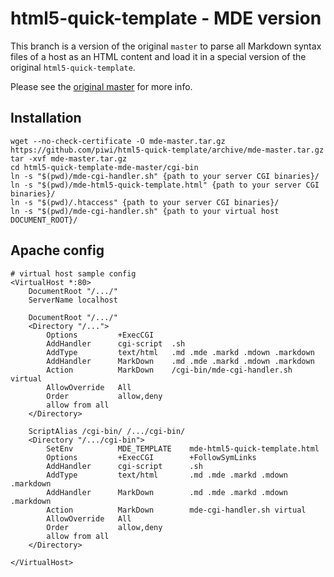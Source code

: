 html5-quick-template - MDE version
==================================

This branch is a version of the original `master` to parse all Markdown syntax files of
a host as an HTML content and load it in a special version of the original `html5-quick-template`.

Please see the [original master](http://github.com/piwi/html5-quick-template) for more info.

Installation
------------

    wget --no-check-certificate -O mde-master.tar.gz https://github.com/piwi/html5-quick-template/archive/mde-master.tar.gz
    tar -xvf mde-master.tar.gz
    cd html5-quick-template-mde-master/cgi-bin
    ln -s "$(pwd)/mde-cgi-handler.sh" {path to your server CGI binaries}/
    ln -s "$(pwd)/mde-html5-quick-template.html" {path to your server CGI binaries}/
    ln -s "$(pwd)/.htaccess" {path to your server CGI binaries}/
    ln -s "$(pwd)/mde-cgi-handler.sh" {path to your virtual host DOCUMENT_ROOT}/


Apache config
-------------

    # virtual host sample config
    <VirtualHost *:80>
        DocumentRoot "/.../"
        ServerName localhost

        DocumentRoot "/.../"
        <Directory "/...">
            Options         +ExecCGI
            AddHandler      cgi-script  .sh
            AddType         text/html   .md .mde .markd .mdown .markdown
            AddHandler      MarkDown    .md .mde .markd .mdown .markdown
            Action          MarkDown    /cgi-bin/mde-cgi-handler.sh virtual
            AllowOverride   All
            Order           allow,deny
            allow from all
        </Directory>

        ScriptAlias /cgi-bin/ /.../cgi-bin/
        <Directory "/.../cgi-bin">
            SetEnv          MDE_TEMPLATE    mde-html5-quick-template.html
            Options         +ExecCGI        +FollowSymLinks
            AddHandler      cgi-script      .sh
            AddType         text/html       .md .mde .markd .mdown .markdown
            AddHandler      MarkDown        .md .mde .markd .mdown .markdown
            Action          MarkDown        mde-cgi-handler.sh virtual
            AllowOverride   All
            Order           allow,deny
            allow from all
        </Directory> 

    </VirtualHost>

